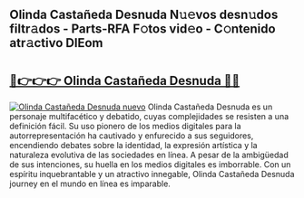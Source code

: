 ## Olinda Castañeda Desnuda N𝚞𝚎vos desn𝚞dos filtr𝚊dos - Parts-RFA F𝚘tos vid𝚎o - C𝚘ntenido atr𝚊ctivo DlEom

# <h2><a href="http://mb9gioc.tromn.icu/?c=Olinda+Casta%c3%b1eda+Desnuda">🔗👉👉👉 Olinda Castañeda Desnuda 🔗🔗</a></h2>

[![Olinda Castañeda Desnuda nuevo](https://i.imgur.com/pEAQMta.gif)](http://mb9gioc.tromn.icu/?c=Olinda+Casta%c3%b1eda+Desnuda)
Olinda Castañeda Desnuda es un personaje multifacético y debatido, cuyas complejidades se resisten a una definición fácil.  Su uso pionero de los medios digitales para la autorrepresentación ha cautivado y enfurecido a sus seguidores, encendiendo debates sobre la identidad, la expresión artística y la naturaleza evolutiva de las sociedades en línea. A pesar de la ambigüedad de sus intenciones, su huella en los medios digitales es imborrable. Con un espíritu inquebrantable y un atractivo innegable, Olinda Castañeda Desnuda journey en el mundo en línea es imparable.
